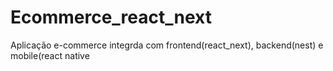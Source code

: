 # Ecommerce_react_next
 Aplicação e-commerce integrda com frontend(react_next), backend(nest) e mobile(react native
